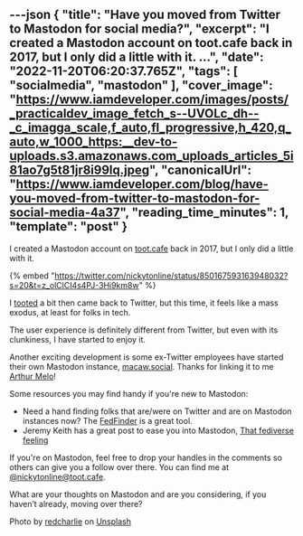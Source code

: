 ---json
{
  "title": "Have you moved from Twitter to Mastodon for social media?",
  "excerpt": "I created a Mastodon account on toot.cafe back in 2017, but I only did a little with it.             ...",
  "date": "2022-11-20T06:20:37.765Z",
  "tags": [
    "socialmedia",
    "mastodon"
  ],
  "cover_image": "https://www.iamdeveloper.com/images/posts/_practicaldev_image_fetch_s--UVOLc_dh--_c_imagga_scale,f_auto,fl_progressive,h_420,q_auto,w_1000_https:__dev-to-uploads.s3.amazonaws.com_uploads_articles_5i81ao7g5t81jr8i99lq.jpeg",
  "canonicalUrl": "https://www.iamdeveloper.com/blog/have-you-moved-from-twitter-to-mastodon-for-social-media-4a37",
  "reading_time_minutes": 1,
  "template": "post"
}
---

I created a Mastodon account on [toot.cafe](https://toot.cafe) back in 2017, but I only did a little with it.

{% embed "https://twitter.com/nickytonline/status/850167593163948032?s=20&t=z_olClCI4s4PJ-3Hi9km8w" %}

I [tooted](https://docs.joinmastodon.org/user/posting/) a bit then came back to Twitter, but this time, it feels like a mass exodus, at least for folks in tech.

The user experience is definitely different from Twitter, but even with its clunkiness, I have started to enjoy it.

Another exciting development is some ex-Twitter employees have started their own Mastodon instance, [macaw.social](ttps://macaw.social). Thanks for linking it to me [Arthur Melo](https://mastodon.social/@arthur_melo/109377000937013389)!

Some resources you may find handy if you're new to Mastodon:

- Need a hand finding folks that are/were on Twitter and are on Mastodon instances now? The [FedFinder](https://fedifinder.glitch.me/) is a great tool.
- Jeremy Keith has a great post to ease you into Mastodon, [That fediverse feeling](https://adactio.com/journal/19650)

If you're on Mastodon, feel free to drop your handles in the comments so others can give you a follow over there. You can find me at [@nickytonline@toot.cafe](https://toot.cafe/@nickytonline). 

What are your thoughts on Mastodon and are you considering, if you haven’t already, moving over there?

Photo by <a href="https://unsplash.com/@redcharlie?utm_source=unsplash&utm_medium=referral&utm_content=creditCopyText">redcharlie</a> on <a href="https://unsplash.com/s/photos/elephants?utm_source=unsplash&utm_medium=referral&utm_content=creditCopyText">Unsplash</a>
